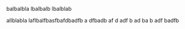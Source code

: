 balbalbla
lbalbalb
lbalblab



allblabla
laflbalfbasfbafdbadfb
a
dfbadb
af
d
adf
b
ad
ba
b
adf
badfb
